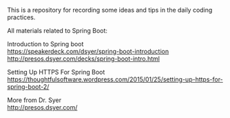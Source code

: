 This is a repository for recording some ideas and tips in the daily coding practices.

All materials related to Spring Boot:

Introduction to Spring boot<br>
https://speakerdeck.com/dsyer/spring-boot-introduction
<br>
http://presos.dsyer.com/decks/spring-boot-intro.html

Setting Up HTTPS For Spring Boot<br>
https://thoughtfulsoftware.wordpress.com/2015/01/25/setting-up-https-for-spring-boot-2/

More from Dr. Syer<br>
http://presos.dsyer.com/


